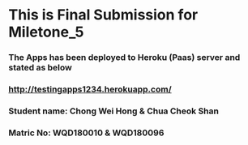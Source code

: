 # This is Final Submission for Miletone_5
### The Apps has been deployed to Heroku (Paas) server and stated as below 
### http://testingapps1234.herokuapp.com/
### Student name: Chong Wei Hong & Chua Cheok Shan
### Matric No: WQD180010 & WQD180096
